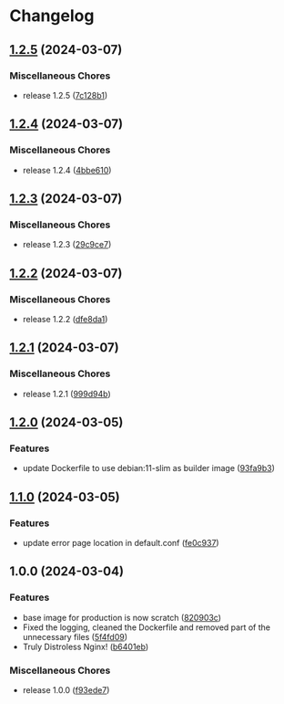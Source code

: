 # Changelog

## [1.2.5](https://github.com/Nos-Futurs/distroless-nginx/compare/v1.2.4...v1.2.5) (2024-03-07)


### Miscellaneous Chores

* release 1.2.5 ([7c128b1](https://github.com/Nos-Futurs/distroless-nginx/commit/7c128b10b10b86d90e5ddcfc0fad8bdc14416f42))

## [1.2.4](https://github.com/Nos-Futurs/distroless-nginx/compare/v1.2.3...v1.2.4) (2024-03-07)


### Miscellaneous Chores

* release 1.2.4 ([4bbe610](https://github.com/Nos-Futurs/distroless-nginx/commit/4bbe6109019a0c6bea94d22fe509f68b56f3dc89))

## [1.2.3](https://github.com/Nos-Futurs/distroless-nginx/compare/v1.2.2...v1.2.3) (2024-03-07)


### Miscellaneous Chores

* release 1.2.3 ([29c9ce7](https://github.com/Nos-Futurs/distroless-nginx/commit/29c9ce7a9958b1d2c37418f521f5cb00f2f32edb))

## [1.2.2](https://github.com/Nos-Futurs/distroless-nginx/compare/v1.2.1...v1.2.2) (2024-03-07)


### Miscellaneous Chores

* release 1.2.2 ([dfe8da1](https://github.com/Nos-Futurs/distroless-nginx/commit/dfe8da172f2e0bbba2fb4f6485ab719db6372f39))

## [1.2.1](https://github.com/Nos-Futurs/distroless-nginx/compare/v1.2.0...v1.2.1) (2024-03-07)


### Miscellaneous Chores

* release 1.2.1 ([999d94b](https://github.com/Nos-Futurs/distroless-nginx/commit/999d94b8e210a4ac1ae7428e12ec4426e4adea51))

## [1.2.0](https://github.com/Nos-Futurs/distroless-nginx/compare/v1.1.0...v1.2.0) (2024-03-05)


### Features

* update Dockerfile to use debian:11-slim as builder image ([93fa9b3](https://github.com/Nos-Futurs/distroless-nginx/commit/93fa9b39fd4107fd8ef7cd7d0fa5488b31666c1d))

## [1.1.0](https://github.com/Nos-Futurs/distroless-nginx/compare/v1.0.0...v1.1.0) (2024-03-05)


### Features

* update error page location in default.conf ([fe0c937](https://github.com/Nos-Futurs/distroless-nginx/commit/fe0c937ea872d8a1b1569abbc1e09477c3d36df2))

## 1.0.0 (2024-03-04)


### Features

* base image for production is now scratch ([820903c](https://github.com/Nos-Futurs/distroless-nginx/commit/820903ca5f2a43206c29cfb34bead15a2815f16c))
* Fixed the logging, cleaned the Dockerfile and removed part of the unnecessary files ([5f4fd09](https://github.com/Nos-Futurs/distroless-nginx/commit/5f4fd09d2d111cfcbb0295226148e6bca4257f84))
* Truly Distroless Nginx! ([b6401eb](https://github.com/Nos-Futurs/distroless-nginx/commit/b6401eb50f5114c1ce21d07f577c76b5ad1c272c))


### Miscellaneous Chores

* release 1.0.0 ([f93ede7](https://github.com/Nos-Futurs/distroless-nginx/commit/f93ede7e386f35453904542fff33f68eae889190))
